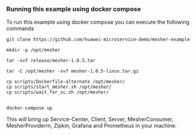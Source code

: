 ### Running this example using docker compose

To run this example using docker compose you can execute the following commands

```
git clone https://github.com/huawei-microservice-demo/mesher-example

mkdir -p /opt/mesher

tar -xvf release/mesher-1.0.5.tar

tar -C /opt/mesher -xvf mesher-1.0.5-linux.tar.gz

cp scripts/Dockerfile-alternate /opt/mesher/
cp scripts/start_mesher.sh /opt/mesher/
cp scripts/wait_for_sc.sh /opt/mesher/


docker-compose up
```

This will bring up Service-Center, Client, Server, MesherConsumer, MesherProviderm, Zipkin, Grafana and Prometheus in your machine.

